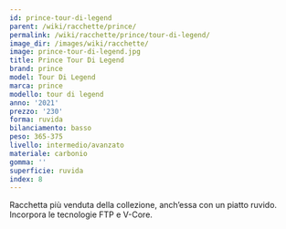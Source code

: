 ```yaml
---
id: prince-tour-di-legend
parent: /wiki/racchette/prince/
permalink: /wiki/racchette/prince/tour-di-legend/
image_dir: /images/wiki/racchette/
image: prince-tour-di-legend.jpg
title: Prince Tour Di Legend
brand: prince
model: Tour Di Legend
marca: prince
modello: tour di legend
anno: '2021'
prezzo: '230'
forma: ruvida
bilanciamento: basso
peso: 365-375
livello: intermedio/avanzato
materiale: carbonio
gomma: ''
superficie: ruvida
index: 8
---
```

Racchetta più venduta della collezione, anch’essa con un piatto ruvido. Incorpora le tecnologie FTP e V-Core.